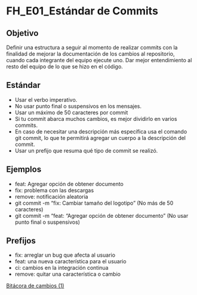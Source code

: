 # FH_E01_Estándar de Commits

## Objetivo

Definir una estructura a seguir al momento de realizar commits con la finalidad de mejorar la documentación de los cambios al repositorio, cuando cada integrante del equipo ejecute uno. Dar mejor entendimiento al resto del equipo de lo que se hizo en el código.

## Estándar

- Usar el verbo imperativo.
- No usar punto final o suspensivos en los mensajes.
- Usar un máximo de 50 caracteres por commit
- Si tu commit abarca muchos cambios, es mejor dividirlo en varios commits.
- En caso de necesitar una descripción más específica usa el comando git commit, lo que te permitirá agregar un cuerpo a la descripción del commit.
- Usar un prefijo que resuma qué tipo de commit se realizó.

## Ejemplos

- feat: Agregar opción de obtener documento
- fix: problema con las descargas
- remove: notificación aleatoria
- git commit -m “fix: Cambiar tamaño del logotipo” (No más de 50 caracteres)
- git commit -m “feat: “Agregar opción de obtener documento” (No usar punto final o suspensivos)

## Prefijos

- fix: arreglar un bug que afecta al usuario
- feat: una nueva característica para el usuario
- ci: cambios en la integración continua
- remove: quitar una característica o cambio

[Bitácora de cambios (1)](FH_E01_Esta%CC%81ndar%20de%20Commits%2011968e3d836c4ec2b18e15bb2a6de39b/Bita%CC%81cora%20de%20cambios%20(1)%2063b39a6124b6434baaad1b02bf89cc6e.csv)